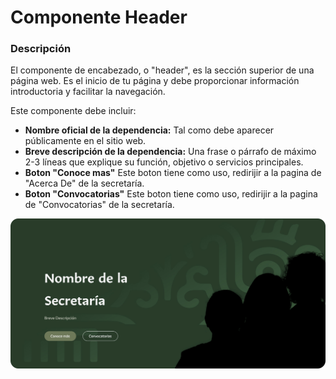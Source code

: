 # Componente Header 

### Descripción 

El componente de encabezado, o "header", es la sección superior de una página web. Es el inicio de tu página y debe proporcionar información introductoria y facilitar la navegación.

Este componente debe incluir:

- **Nombre oficial de la dependencia:** Tal como debe aparecer públicamente en el sitio web.
- **Breve descripción de la dependencia:** Una frase o párrafo de máximo 2-3 líneas que explique su función, objetivo o servicios principales.
- **Boton "Conoce mas"** Este boton tiene como uso, redirijir a la pagina de "Acerca De" de la secretaría.
- **Boton "Convocatorias"** Este boton tiene como uso, redirijir a la pagina de "Convocatorias" de la secretaría.

![](img/01.jpg)
